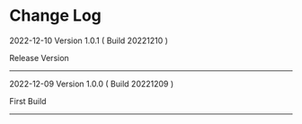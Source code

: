 # Change Log

2022-12-10 Version 1.0.1 ( Build 20221210 )

Release Version

------------------------------------------------
2022-12-09 Version 1.0.0 ( Build 20221209 )

First Build

------------------------------------------------
